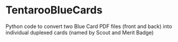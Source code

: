 # TentarooBlueCards
Python code to convert two Blue Card PDF files (front and back) into individual duplexed cards (named by Scout and Merit Badge)
